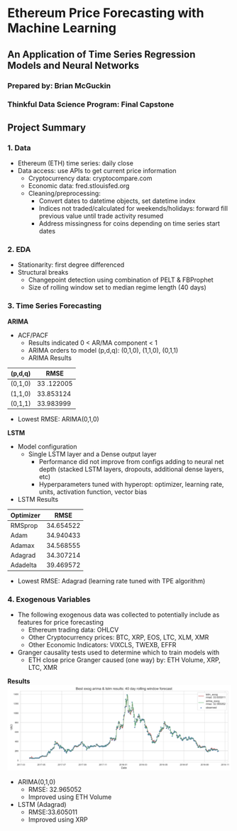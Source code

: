 # Ethereum Price Forecasting with Machine Learning
## An Application of Time Series Regression Models and Neural Networks
### Prepared by: Brian McGuckin
### Thinkful Data Science Program: Final Capstone

## Project Summary
### 1. Data
- Ethereum (ETH) time series: daily close
- Data access: use APIs to get current price information
  - Cryptocurrency data: cryptocompare.com
  - Economic data: fred.stlouisfed.org
  - Cleaning/preprocessing:
    - Convert dates to datetime objects, set datetime index
    - Indices not traded/calculated for weekends/holidays: forward fill previous value until trade activity resumed
    - Address missingness for coins depending on time series start dates

### 2. EDA
- Stationarity: first degree differenced
- Structural breaks
  - Changepoint detection using combination of PELT & FBProphet
  - Size of rolling window set to median regime length (40 days)

### 3. Time Series Forecasting
**ARIMA**
- ACF/PACF
  - Results indicated 0 < AR/MA component < 1
  - ARIMA orders to model (p,d,q): (0,1,0), (1,1,0), (0,1,1)
  - ARIMA Results

(p,d,q)|RMSE
-------|---------
(0,1,0)|33 .122005
(1,1,0)|33.853124
(0,1,1)|33.983999
- Lowest RMSE: ARIMA(0,1,0)

**LSTM**
- Model configuration
  - Single LSTM layer and a Dense output layer
    - Performance did not improve from configs adding to neural net depth (stacked LSTM layers, dropouts, additional dense layers, etc)
    - Hyperparameters tuned with hyperopt: optimizer, learning rate, units, activation function, vector bias
- LSTM Results

Optimizer|RMSE     
---------|---------
RMSprop|34.654522
Adam|34.940433
Adamax|34.568555
Adagrad|34.307214
Adadelta|39.469572
- Lowest RMSE: Adagrad (learning rate tuned with TPE algorithm)

### 4. Exogenous Variables
- The following exogenous data was collected to potentially include as features for price forecasting
  - Ethereum trading data: OHLCV
  - Other Cryptocurrency prices: BTC, XRP, EOS, LTC, XLM, XMR
  - Other Economic Indicators: VIXCLS, TWEXB, EFFR
- Granger causality tests used to determine which to train models with
  - ETH close price Granger caused (one way) by: ETH Volume, XRP, LTC, XMR

**Results**
![alt text](https://raw.githubusercontent.com/brianmcguckin/thinkful_final_capstone/master/results_graph.png "forecast results")
- ARIMA(0,1,0)
  - RMSE: 32.965052
  - Improved using ETH Volume
- LSTM (Adagrad)
  - RMSE:33.605011
  - Improved using XRP

